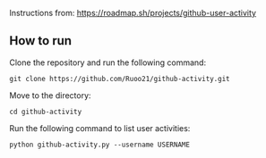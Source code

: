 Instructions from: https://roadmap.sh/projects/github-user-activity



## How to run

Clone the repository and run the following command:

```shell
git clone https://github.com/Ruoo21/github-activity.git
```

Move to the directory:

```shell
cd github-activity
```

Run the following command to list user activities:

```shell
python github-activity.py --username USERNAME
```
